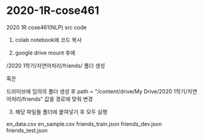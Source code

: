 # 2020-1R-cose461
2020 1R cose461(NLP) src code


1. colab notebook에 코드 복사

2. google drive mount 후에

/2020 1학기/자연어처리/friends/ 
폴더 생성

혹은 

드라이브에 임의의 폴더 생성 후
path = "/content/drive/My Drive/2020 1학기/자연어처리/friends" 값을 경로에 맞춰 변경


3. 해당 파일들 폴더에 붙여넣기 후 모두 실행

en_data.csv
en_sample.csv
friends_train.json
friends_dev.json
friends_test.json




